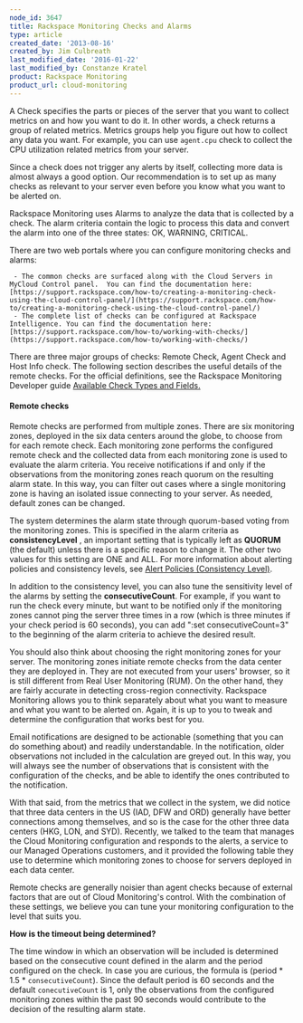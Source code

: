 ```yaml
---
node_id: 3647
title: Rackspace Monitoring Checks and Alarms
type: article
created_date: '2013-08-16'
created_by: Jim Culbreath
last_modified_date: '2016-01-22'
last_modified_by: Constanze Kratel
product: Rackspace Monitoring
product_url: cloud-monitoring
---
```

A Check specifies the parts or pieces of the server that you want to collect metrics on and how you want to do it. In other words, a check returns a group of related metrics. Metrics groups help you figure out how to collect any data you want. For example, you can use `agent.cpu` check to collect the CPU utilization related metrics from your server.

Since a check does not trigger any alerts by itself, collecting more data is almost always a good option. Our recommendation is to set up as many checks as relevant to your server even before you know what you want to be alerted on.

Rackspace Monitoring uses Alarms to analyze the data that is collected by a check. The alarm criteria contain the logic to process this data and convert the alarm into one of the three states: OK, WARNING, CRITICAL.

There are two web portals where you can configure monitoring checks and alarms:

     - The common checks are surfaced along with the Cloud Servers in MyCloud Control panel.  You can find the documentation here:  [https://support.rackspace.com/how-to/creating-a-monitoring-check-using-the-cloud-control-panel/](https://support.rackspace.com/how-to/creating-a-monitoring-check-using-the-cloud-control-panel/)
     - The complete list of checks can be configured at Rackspace Intelligence. You can find the documentation here:  [https://support.rackspace.com/how-to/working-with-checks/](https://support.rackspace.com/how-to/working-with-checks/)

There are three major groups of checks: Remote Check, Agent Check and Host Info check. The following section describes the useful details of the remote checks. For the official definitions, see the Rackspace Monitoring Developer guide [Available Check Types and Fields.](http://docs.rackspace.com/cm/api/v1.0/cm-devguide/content/appendix-check-types.html)

#### Remote checks

[](https://b9002618969a676fa5e9-329656694c46da9401f89a96a819e8df.ssl.cf5.rackcdn.com/cloud-monitoring/rackspace-monitoring-checks-and-alarms-remote-checks.png)

Remote checks are performed from multiple zones. There are six monitoring zones, deployed in the six data centers around the globe, to choose from for each remote check. Each monitoring zone performs the configured remote check and the collected data from each monitoring zone is used to evaluate the alarm criteria. You receive notifications if and only if the observations from the monitoring zones reach quorum on the resulting alarm state. In this way, you can filter out cases where a single monitoring zone is having an isolated issue connecting to your server. As needed, default zones can be changed.

The system determines the alarm state through quorum-based voting from the monitoring zones. This is specified in the alarm criteria as **consistencyLevel** , an important setting that is typically left as **QUORUM** (the default) unless there is a specific reason to change it. The other two values for this setting are ONE and ALL. For more information about alerting policies and consistency levels, see [Alert Policies (Consistency Level)](http://docs.rackspace.com/cm/api/v1.0/cm-devguide/content/alerts-language.html#concepts-alarms-alert-policies).

In addition to the consistency level, you can also tune the sensitivity level of the alarms by setting the **consecutiveCount**. For example, if you want to run the check every minute, but want to be notified only if the monitoring zones cannot ping the server three times in a row (which is three minutes if your check period is 60 seconds), you can add ":set consecutiveCount=3" to the beginning of the alarm criteria to achieve the desired result.

You should also think about choosing the right monitoring zones for your server. The monitoring zones initiate remote checks from the data center they are deployed in. They are not executed from your users' browser, so it is still different from Real User Monitoring (RUM). On the other hand, they are fairly accurate in detecting cross-region connectivity. Rackspace Monitoring allows you to think separately about what you want to measure and what you want to be alerted on. Again, it is up to you to tweak and determine the configuration that works best for you.

Email notifications are designed to be actionable (something that you can do something about) and readily understandable. In the notification, older observations not included in the calculation are greyed out. In this way, you will always see the number of observations that is consistent with the configuration of the checks, and be able to identify the ones contributed to the notification.

[](https://b9002618969a676fa5e9-329656694c46da9401f89a96a819e8df.ssl.cf5.rackcdn.com/cloud-monitoring/rackspace-monitoring-list-of-observations.png)

With that said, from the metrics that we collect in the system, we did notice that three data centers in the US (IAD, DFW and ORD) generally have better connections among themselves, and so is the case for the other three data centers (HKG, LON, and SYD). Recently, we talked to the team that manages the Cloud Monitoring configuration and responds to the alerts, a service to our Managed Operations customers, and it provided the following table they use to determine which monitoring zones to choose for servers deployed in each data center.

[](https://b9002618969a676fa5e9-329656694c46da9401f89a96a819e8df.ssl.cf5.rackcdn.com/cloud-monitoring/rackspace-monitoring-data-center-list.png)

Remote checks are generally noisier than agent checks because of external factors that are out of Cloud Monitoring's control. With the combination of these settings, we believe you can tune your monitoring configuration to the level that suits you.

**How is the timeout being determined?**

The time window in which an observation will be included is determined based on the consecutive count defined in the alarm and the period configured on the check. In case you are curious, the formula is (period \* 1.5 \* `consecutiveCount`). Since the default period is 60 seconds and the default `conecutiveCount` is 1, only the observations from the configured monitoring zones within the past 90 seconds would contribute to the decision of the resulting alarm state.


